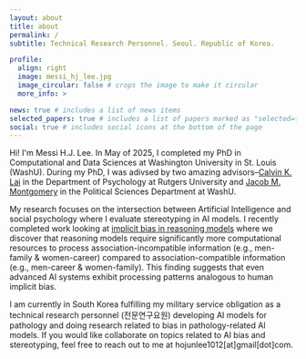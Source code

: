 ```yaml
---
layout: about
title: about
permalink: /
subtitle: Technical Research Personnel. Seoul. Republic of Korea.

profile:
  align: right
  image: messi_hj_lee.jpg
  image_circular: false # crops the image to make it circular
  more_info: >

news: true # includes a list of news items
selected_papers: true # includes a list of papers marked as "selected={true}"
social: true # includes social icons at the bottom of the page
---
```


Hi! I'm Messi H.J. Lee. In May of 2025, I completed my PhD in Computational and Data Sciences at Washington University in St. Louis (WashU). During my PhD, I was adivsed by two amazing advisors–[Calvin K. Lai](https://scholar.google.com/citations?hl=en&user=Nkkrs_YAAAAJ) in the Department of Psychology at Rutgers University and [Jacob M. Montgomery](https://scholar.google.com/citations?user=GaWC-J4AAAAJ) in the Political Sciences Department at WashU.

My research focuses on the intersection between Artificial Intelligence and social psychology where I evaluate stereotyping in AI models. I recently completed work looking at [implicit bias in reasoning models](https://arxiv.org/abs/2503.11572) where we discover that reasoning models require significantly more computational resources to process association-incompatible information (e.g., men-family & women-career) compared to association-compatible information (e.g., men-career & women-family). This finding suggests that even advanced AI systems exhibit processing patterns analogous to human implicit bias.

I am currently in South Korea fulfilling my military service obligation as a technical research personnel (전문연구요원) developing AI models for pathology and doing research related to bias in pathology-related AI models. If you would like collaborate on topics related to AI bias and stereotyping, feel free to reach out to me at hojunlee1012[at]gmail[dot]com. 